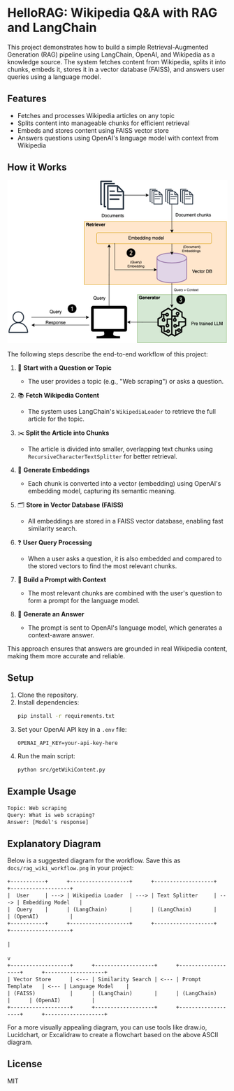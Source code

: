 # HelloRAG: Wikipedia Q&A with RAG and LangChain

This project demonstrates how to build a simple Retrieval-Augmented Generation (RAG) pipeline using LangChain, OpenAI, and Wikipedia as a knowledge source. The system fetches content from Wikipedia, splits it into chunks, embeds it, stores it in a vector database (FAISS), and answers user queries using a language model.

## Features
- Fetches and processes Wikipedia articles on any topic
- Splits content into manageable chunks for efficient retrieval
- Embeds and stores content using FAISS vector store
- Answers questions using OpenAI's language model with context from Wikipedia

## How it Works

![RAG Workflow Diagram](./docs/RAGExp.png)

The following steps describe the end-to-end workflow of this project:

1. 🚀 **Start with a Question or Topic**
   - The user provides a topic (e.g., "Web scraping") or asks a question.

2. 📚 **Fetch Wikipedia Content**
   - The system uses LangChain's `WikipediaLoader` to retrieve the full article for the topic.

3. ✂️ **Split the Article into Chunks**
   - The article is divided into smaller, overlapping text chunks using `RecursiveCharacterTextSplitter` for better retrieval.

4. 🧠 **Generate Embeddings**
   - Each chunk is converted into a vector (embedding) using OpenAI's embedding model, capturing its semantic meaning.

5. 🗂️ **Store in Vector Database (FAISS)**
   - All embeddings are stored in a FAISS vector database, enabling fast similarity search.

6. ❓ **User Query Processing**
   - When a user asks a question, it is also embedded and compared to the stored vectors to find the most relevant chunks.

7. 📝 **Build a Prompt with Context**
   - The most relevant chunks are combined with the user's question to form a prompt for the language model.

8. 🤖 **Generate an Answer**
   - The prompt is sent to OpenAI's language model, which generates a context-aware answer.

This approach ensures that answers are grounded in real Wikipedia content, making them more accurate and reliable.

## Setup

1. Clone the repository.
2. Install dependencies:
   ```sh
   pip install -r requirements.txt
   ```
3. Set your OpenAI API key in a `.env` file:
   ```env
   OPENAI_API_KEY=your-api-key-here
   ```
4. Run the main script:
   ```sh
   python src/getWikiContent.py
   ```

## Example Usage

```
Topic: Web scraping
Query: What is web scraping?
Answer: [Model's response]
```

## Explanatory Diagram

Below is a suggested diagram for the workflow. Save this as `docs/rag_wiki_workflow.png` in your project:

```
+-----------+      +-------------------+      +-------------------+      +-------------------+
|  User     | ---> | Wikipedia Loader  | ---> | Text Splitter     | ---> | Embedding Model   |
|  Query    |      | (LangChain)       |      | (LangChain)       |      | (OpenAI)          |
+-----------+      +-------------------+      +-------------------+      +-------------------+
                                                                                 |
                                                                                 v
+-------------------+      +-------------------+      +-------------------+      +-------------------+
| Vector Store      | <--- | Similarity Search | <--- | Prompt Template   | <--- | Language Model    |
| (FAISS)           |      | (LangChain)       |      | (LangChain)       |      | (OpenAI)          |
+-------------------+      +-------------------+      +-------------------+      +-------------------+
```

For a more visually appealing diagram, you can use tools like draw.io, Lucidchart, or Excalidraw to create a flowchart based on the above ASCII diagram.

## License
MIT

